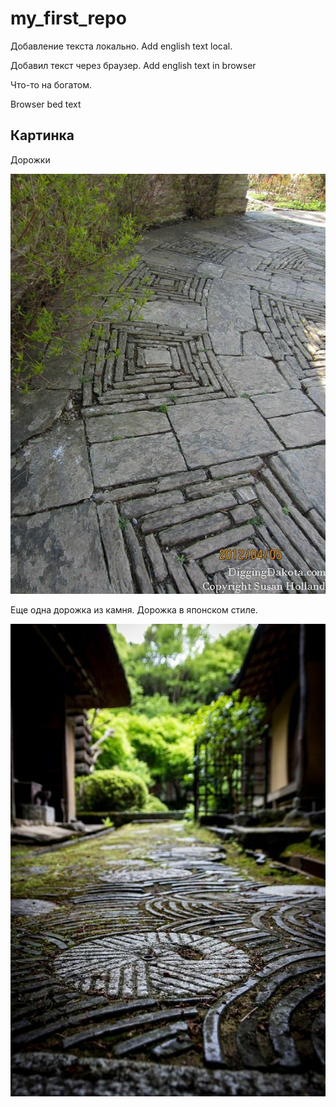 # my_first_repo

Добавление текста локально. Add english text local.

Добавил текст через браузер. Add english text in browser


 Что-то на богатом. 

Browser bed text

## Картинка

Дорожки

![Дорожки](9f831ddc454eae617a1c820269057c5e.jpg)

Еще одна дорожка из камня. Дорожка в японском стиле.

![Дорожка](3c2e56e36e0d9dc4af4d42955f76e992.jpg)
